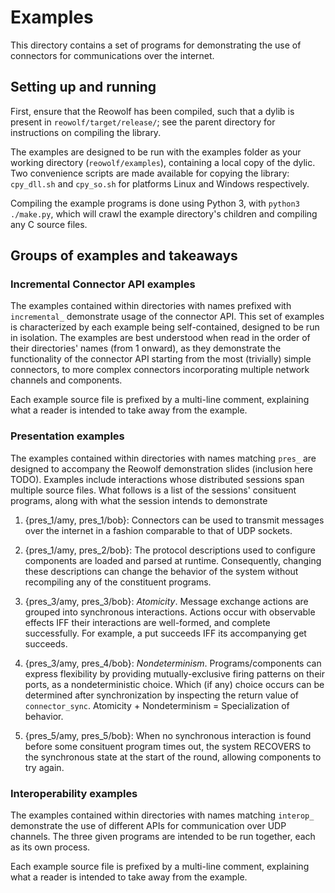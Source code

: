 # Examples
This directory contains a set of programs for demonstrating the use of connectors for communications over the internet.

## Setting up and running
First, ensure that the Reowolf has been compiled, such that a dylib is present in `reowolf/target/release/`; see the parent directory for instructions on compiling the library.

The examples are designed to be run with the examples folder as your working directory (`reowolf/examples`), containing a local copy of the dylic. Two convenience scripts are made available for copying the library: `cpy_dll.sh` and `cpy_so.sh` for platforms Linux and Windows respectively.

Compiling the example programs is done using Python 3, with `python3 ./make.py`, which will crawl the example directory's children and compiling any C source files. 

## Groups of examples and takeaways
### Incremental Connector API examples
The examples contained within directories with names prefixed with `incremental_` demonstrate usage of the connector API. This set of examples is characterized by each example being self-contained, designed to be run in isolation. The examples are best understood when read in the order of their directories' names (from 1 onward), as they demonstrate the functionality of the connector API starting from the most (trivially) simple connectors, to more complex connectors incorporating multiple network channels and components.

Each example source file is prefixed by a multi-line comment, explaining what a reader is intended to take away from the example.

### Presentation examples
The examples contained within directories with names matching `pres_` are designed to accompany the Reowolf demonstration slides (inclusion here TODO).
Examples include interactions whose distributed sessions span multiple source files. What follows is a list of the sessions' consituent programs, along with what the session intends to demonstrate

1. {pres_1/amy, pres_1/bob}: Connectors can be used to transmit messages over the internet in a fashion comparable to that of UDP sockets.

2. {pres_1/amy, pres_2/bob}: The protocol descriptions used to configure components are loaded and parsed at runtime. Consequently, changing these descriptions can change the behavior of the system without recompiling any of the constituent programs.
2. {pres_3/amy, pres_3/bob}: *Atomicity*. Message exchange actions are grouped into synchronous interactions. Actions occur with observable effects IFF their interactions are well-formed, and complete successfully. For example, a put succeeds IFF its accompanying get succeeds.
2. {pres_3/amy, pres_4/bob}: *Nondeterminism*. Programs/components can express flexibility by providing mutually-exclusive firing patterns on their ports, as a nondeterministic choice. Which (if any) choice occurs can be determined after synchronization by inspecting the return value of `connector_sync`. Atomicity + Nondeterminism = Specialization of behavior.
2. {pres_5/amy, pres_5/bob}: When no synchronous interaction is found before some consituent program times out, the system RECOVERS to the synchronous state at the start of the round, allowing components to try again.

### Interoperability examples
The examples contained within directories with names matching `interop_` demonstrate the use of different APIs for communication over UDP channels. The three given programs are intended to be run together, each as its own process.

Each example source file is prefixed by a multi-line comment, explaining what a reader is intended to take away from the example.